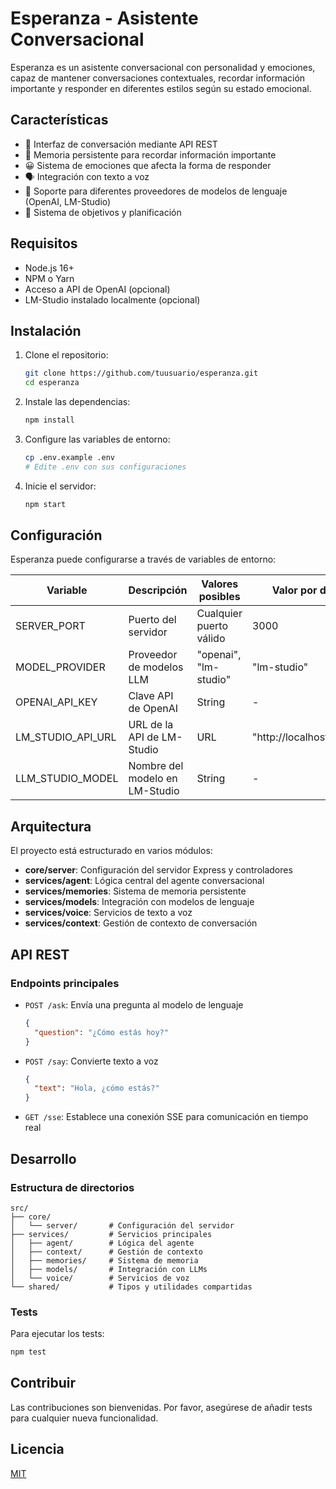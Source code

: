 # Esperanza - Asistente Conversacional

Esperanza es un asistente conversacional con personalidad y emociones, capaz de mantener conversaciones contextuales, recordar información importante y responder en diferentes estilos según su estado emocional.

## Características

- 💬 Interfaz de conversación mediante API REST
- 🧠 Memoria persistente para recordar información importante
- 😀 Sistema de emociones que afecta la forma de responder
- 🗣️ Integración con texto a voz
- 🔄 Soporte para diferentes proveedores de modelos de lenguaje (OpenAI, LM-Studio)
- 🎯 Sistema de objetivos y planificación

## Requisitos

- Node.js 16+
- NPM o Yarn
- Acceso a API de OpenAI (opcional)
- LM-Studio instalado localmente (opcional)

## Instalación

1. Clone el repositorio:

   ```bash
   git clone https://github.com/tuusuario/esperanza.git
   cd esperanza
   ```

2. Instale las dependencias:

   ```bash
   npm install
   ```

3. Configure las variables de entorno:

   ```bash
   cp .env.example .env
   # Edite .env con sus configuraciones
   ```

4. Inicie el servidor:
   ```bash
   npm start
   ```

## Configuración

Esperanza puede configurarse a través de variables de entorno:

| Variable          | Descripción                    | Valores posibles        | Valor por defecto          |
| ----------------- | ------------------------------ | ----------------------- | -------------------------- |
| SERVER_PORT       | Puerto del servidor            | Cualquier puerto válido | 3000                       |
| MODEL_PROVIDER    | Proveedor de modelos LLM       | "openai", "lm-studio"   | "lm-studio"                |
| OPENAI_API_KEY    | Clave API de OpenAI            | String                  | -                          |
| LM_STUDIO_API_URL | URL de la API de LM-Studio     | URL                     | "http://localhost:1234/v1" |
| LLM_STUDIO_MODEL  | Nombre del modelo en LM-Studio | String                  | -                          |

## Arquitectura

El proyecto está estructurado en varios módulos:

- **core/server**: Configuración del servidor Express y controladores
- **services/agent**: Lógica central del agente conversacional
- **services/memories**: Sistema de memoria persistente
- **services/models**: Integración con modelos de lenguaje
- **services/voice**: Servicios de texto a voz
- **services/context**: Gestión de contexto de conversación

## API REST

### Endpoints principales

- `POST /ask`: Envía una pregunta al modelo de lenguaje

  ```json
  {
    "question": "¿Cómo estás hoy?"
  }
  ```

- `POST /say`: Convierte texto a voz

  ```json
  {
    "text": "Hola, ¿cómo estás?"
  }
  ```

- `GET /sse`: Establece una conexión SSE para comunicación en tiempo real

## Desarrollo

### Estructura de directorios

```
src/
├── core/
│   └── server/       # Configuración del servidor
├── services/         # Servicios principales
│   ├── agent/        # Lógica del agente
│   ├── context/      # Gestión de contexto
│   ├── memories/     # Sistema de memoria
│   ├── models/       # Integración con LLMs
│   └── voice/        # Servicios de voz
└── shared/           # Tipos y utilidades compartidas
```

### Tests

Para ejecutar los tests:

```bash
npm test
```

## Contribuir

Las contribuciones son bienvenidas. Por favor, asegúrese de añadir tests para cualquier nueva funcionalidad.

## Licencia

[MIT](LICENSE)
